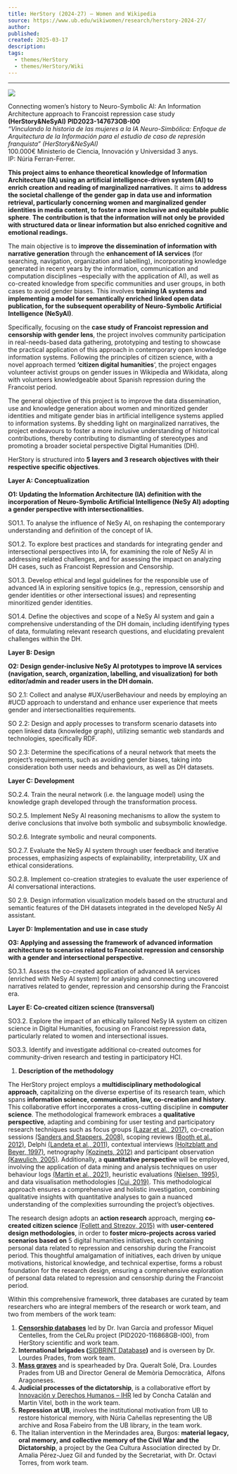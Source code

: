 ```yaml
---
title: HerStory (2024-27) – Women and Wikipedia
source: https://www.ub.edu/wikiwomen/research/herstory-2024-27/
author: 
published: 
created: 2025-03-17
description: 
tags:
  - themes/HerStory
  - themes/HerStory/Wiki
---
```

---

![](https://www.ub.edu/wikiwomen/wp-content/uploads/2024/07/Herstory_war-1.jpg)

Connecting women’s history to Neuro-Symbolic AI: An Information Architecture approach to Francoist repression case study **(HerStory&NeSyAI)** **PID2023-147673OB-I00**  
*“Vinculando la historia de las mujeres a la IA Neuro-Simbólica: Enfoque de Arquitectura de la Información para el estudio de caso de represión franquista” (HerStory&NeSyAI)*  
100.000€ Ministerio de Ciencia, Innovación y Universidad 3 anys.  
IP: Núria Ferran-Ferrer.

**This project aims to enhance theoretical knowledge of Information Architecture (IA) using an artificial intelligence-driven system (AI) to enrich creation and reading of marginalized narratives.** It aims **to address the societal challenge of the gender gap in data use and information retrieval, particularly concerning women and marginalized gender identities in media content, to foster a more inclusive and equitable public sphere**. **The contribution is that the information will not only be provided with structured data or linear information but also enriched cognitive and emotional readings.**

The main objective is to **improve the dissemination of information with narrative generation** through the **enhancement of IA services** (for searching, navigation, organization and labelling), incorporating knowledge generated in recent years by the information, communication and computation disciplines –especially with the application of AI), as well as co-created knowledge from specific communities and user groups, in both cases to avoid gender biases. This involves **training IA systems and implementing a model for semantically enriched linked open data publication, for the subsequent operability of Neuro-Symbolic Artificial Intelligence (NeSyAI)**.

Specifically, focusing on the **case study of Francoist repression and censorship with gender lens**, the project involves community participation in real-needs-based data gathering, prototyping and testing to showcase the practical application of this approach in contemporary open knowledge information systems. Following the principles of citizen science, with a novel approach termed **‘citizen digital humanities**‘, the project engages volunteer activist groups on gender issues in Wikipedia and Wikidata, along with volunteers knowledgeable about Spanish repression during the Francoist period.

The general objective of this project is to improve the data dissemination, use and knowledge generation about women and minoritized gender identities and mitigate gender bias in artificial intelligence systems applied to information systems. By shedding light on marginalized narratives, the project endeavours to foster a more inclusive understanding of historical contributions, thereby contributing to dismantling of stereotypes and promoting a broader societal perspective Digital Humanities (DH).

HerStory is structured into **5 layers and 3 research objectives with their respective specific objectives**.

**Layer A: Conceptualization**

**O1: Updating the Information Architecture (IA) definition with the incorporation of Neuro-Symbolic Artificial Intelligence (NeSy AI) adopting a gender perspective with intersectionalities.**

SO1.1. To analyse the influence of NeSy AI, on reshaping the contemporary understanding and definition of the concept of IA.

SO1.2. To explore best practices and standards for integrating gender and intersectional perspectives into IA, for examining the role of NeSy AI in addressing related challenges, and for assessing the impact on analyzing DH cases, such as Francoist Repression and Censorship.

SO1.3. Develop ethical and legal guidelines for the responsible use of advanced IA in exploring sensitive topics (e.g., repression, censorship and gender identities or other intersectional issues) and representing minoritized gender identities.

SO1.4. Define the objectives and scope of a NeSy AI system and gain a comprehensive understanding of the DH domain, including identifying types of data, formulating relevant research questions, and elucidating prevalent challenges within the DH.

**Layer B: Design**

**O2: Design gender-inclusive NeSy AI prototypes to improve IA services (navigation, search, organization, labelling, and visualization) for both editor/admin and reader users in the DH domain.**

SO 2.1: Collect and analyse #UX/userBehaviour and needs by employing an #UCD approach to understand and enhance user experience that meets gender and intersectionalities requirements.

SO 2.2: Design and apply processes to transform scenario datasets into open linked data (knowledge graph), utilizing semantic web standards and technologies, specifically RDF.

SO 2.3: Determine the specifications of a neural network that meets the project’s requirements, such as avoiding gender biases, taking into consideration both user needs and behaviours, as well as DH datasets.

**Layer C: Development**

SO.2.4. Train the neural network (i.e. the language model) using the knowledge graph developed through the transformation process.

SO.2.5. Implement NeSy AI reasoning mechanisms to allow the system to derive conclusions that involve both symbolic and subsymbolic knowledge.

SO.2.6. Integrate symbolic and neural components.

SO.2.7. Evaluate the NeSy AI system through user feedback and iterative processes, emphasizing aspects of explainability, interpretability, UX and ethical considerations. 

SO.2.8. Implement co-creation strategies to evaluate the user experience of AI conversational interactions.

S0 2.9. Design information visualization models based on the structural and semantic features of the DH datasets integrated in the developed NeSy AI assistant.

**Layer D: Implementation and use in case study**

**O3: Applying and assessing the framework of advanced information architecture to scenarios related to Francoist repression and censorship with a gender and intersectional perspective.**

SO.3.1. Assess the co-created application of advanced IA services (enriched with NeSy AI system) for analysing and connecting uncovered narratives related to gender, repression and censorship during the Francoist era.

**Layer E: Co-created citizen science (transversal)** 

SO3.2. Explore the impact of an ethically tailored NeSy IA system on citizen science in Digital Humanities, focusing on Francoist repression data, particularly related to women and intersectional issues. 

SO3.3. Identify and investigate additional co-created outcomes for community-driven research and testing in participatory HCI.

1. **Description of the methodology**

The HerStory project employs a **multidisciplinary methodological approach**, capitalizing on the diverse expertise of its research team, which spans **information science, communication, law, co-creation and history**. This collaborative effort incorporates a cross-cutting discipline in **computer science**. The methodological framework embraces a **qualitative perspective**, adapting and combining for user testing and participatory research techniques such as focus groups [(Lazar et al., 2017)](https://www.zotero.org/google-docs/?Fzp5AS), co-creation sessions [(Sanders and Stappers, 2008)](https://www.zotero.org/google-docs/?AXj3Xa), scoping reviews [(Booth et al., 2012)](https://www.zotero.org/google-docs/?NuCWwx), Delphi [(Landeta et al., 2011)](https://www.zotero.org/google-docs/?4EyFIN), contextual interviews [(Holtzblatt and Beyer, 1997)](https://www.zotero.org/google-docs/?OeXtcZ), netnography [(Kozinets, 2012)](https://www.zotero.org/google-docs/?KQI3ez) and participant observation [(Kawulich, 2005)](https://www.zotero.org/google-docs/?LIPc7Q). Additionally, a **quantitative perspective** will be employed, involving the application of data mining and analysis techniques on user behaviour logs [(Martín et al., 2021)](https://www.zotero.org/google-docs/?57Yg67), heuristic evaluations [(Nielsen, 1995)](https://www.zotero.org/google-docs/?lm6qc5), and data visualisation methodologies [(Cui, 2019)](https://www.zotero.org/google-docs/?UuHzzh). This methodological approach ensures a comprehensive and holistic investigation, combining qualitative insights with quantitative analyses to gain a nuanced understanding of the complexities surrounding the project’s objectives.

The research design adopts an **action research** approach, merging **co-created citizen science** [(Follett and Strezov, 2015)](https://www.zotero.org/google-docs/?eLHEgt) with **user-centered design methodologies**, in order to **foster micro-projects across varied scenarios based on** 5 digital humanities initiatives, each containing personal data related to repression and censorship during the Francoist period. This thoughtful amalgamation of initiatives, each driven by unique motivations, historical knowledge, and technical expertise, forms a robust foundation for the research design, ensuring a comprehensive exploration of personal data related to repression and censorship during the Francoist period. 

Within this comprehensive framework, three databases are curated by team researchers who are integral members of the research or work team, and two from members of the work team:

1. [**Censorship databases**](https://censurarusa.enproves.net/) led by Dr. Ivan García and professor Miquel Centelles, from the CeLRu project (PID2020-116868GB-I00), from HerStory scientific and work team.
2. **International brigades (**[SIDBRINT Database](https://sidbrint.ub.edu/)**)** and is overseen by Dr. Lourdes Prades, from work team.
3. [**Mass graves**](https://analisi.transparenciacatalunya.cat/Legislaci-just-cia/Fosses-comunes-a-Catalunya/6js6-vud6/about_data) and is spearheaded by Dra. Queralt Solé, Dra. Lourdes Prades from UB and Director General de Memòria Democràtica,  Alfons Aragoneses.
4. **Judicial processes of the dictatorship**, is a collaborative effort by [Innovación y Derechos Humanos – IHR](https://ihr.world/en/) led by Concha Catalán and Martin Vitel, both in the work team.
5. **Repression at UB**, involves the institutional motivation from UB to restore historical memory, with Núria Cañellas representing the UB archive and Rosa Fabeiro from the UB library, in the team work.
6. The Italian intervention in the Merindades area, Burgos: **material legacy, oral memory, and collective memory of the Civil War and the Dictatorship**, a project by the Gea Cultura Association directed by Dr. Amalia Pérez-Juez Gil and funded by the Secretariat, with Dr. Octavi Torres, from work team.